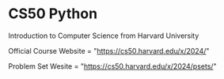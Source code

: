 # CS50 Python
Introduction to Computer Science from Harvard University  

Official Course Website = "https://cs50.harvard.edu/x/2024/"

Problem Set Wesite = "https://cs50.harvard.edu/x/2024/psets/"
